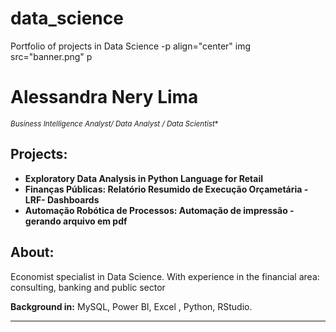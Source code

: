 # data_science
Portfolio of projects in Data Science
-p align="center"
  img src="banner.png" p
# Alessandra Nery Lima
<sub>*Business Intelligence Analyst/ Data Analyst / Data Scientist** </sub>

## Projects:

* **Exploratory Data Analysis in Python Language for Retail** 
* **Finanças Públicas: Relatório Resumido de Execução Orçametária -LRF- Dashboards**
* **Automação Robótica de Processos: Automação de impressão - gerando arquivo em pdf** 

## About:

Economist specialist in Data Science. With experience in the financial area: consulting, banking and public sector

**Background in:** MySQL, Power BI, Excel , Python, RStudio.

---
